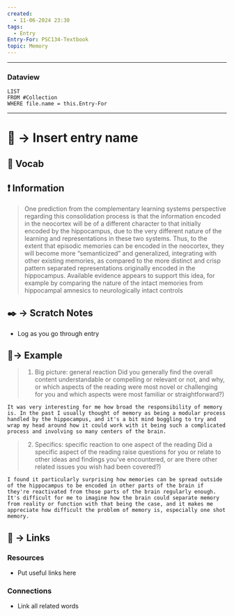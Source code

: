 ```yaml
---
created:
  - 11-06-2024 23:30
tags:
  - Entry
Entry-For: PSC134-Textbook
topic: Memory
---
```


---
### Dataview
```dataview
LIST
FROM #Collection
WHERE file.name = this.Entry-For
```
---

# 📗 -> Insert entry name
## 🎤 Vocab



## ❗ Information
> One prediction from the complementary learning systems perspective regarding this consolidation process is that the information encoded in the neocortex will be of a different character to that initially encoded by the hippocampus, due to the very different nature of the learning and representations in these two systems. Thus, to the extent that episodic memories can be encoded in the neocortex, they will become more “semanticized” and generalized, integrating with other existing memories, as compared to the more distinct and crisp pattern separated representations originally encoded in the hippocampus. Available evidence appears to support this idea, for example by comparing the nature of the intact memories from hippocampal amnesics to neurologically intact controls


## ✒️ -> Scratch Notes
- Log as you go through entry



## 🧪-> Example
> 1) Big picture: general reaction
> Did you generally find the overall content understandable or compelling or relevant or not, and why, or which aspects of the reading were most novel or challenging for you and which aspects were most familiar or straightforward?)  
```
It was very interesting for me how broad the responsibility of memory is. In the past I usually thought of memory as being a modular process handled by the hippocampus, and it's a bit mind boggling to try and wrap my head around how it could work with it being such a complicated process and involving so many centers of the brain.
```


> 2) Specifics: specific reaction to one aspect of the reading
> Did a specific aspect of the reading raise questions for you or relate to other ideas and findings you’ve encountered, or are there other related issues you wish had been covered?)
```
I found it particularly surprising how memories can be spread outside of the hippocampus to be encoded in other parts of the brain if they're reactivated from those parts of the brain regularly enough. It's difficult for me to imagine how the brain could separate memory from reality or function with that being the case, and it makes me appreciate how difficult the problem of memory is, especially one shot memory.
```



## 🔗 -> Links
### Resources
- Put useful links here


### Connections
- Link all related words

